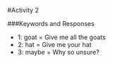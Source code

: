 #Activity 2

###Keywords and Responses
- 1: goat = Give me all the goats
- 2: hat = Give me your hat
- 3: maybe = Why so unsure?
